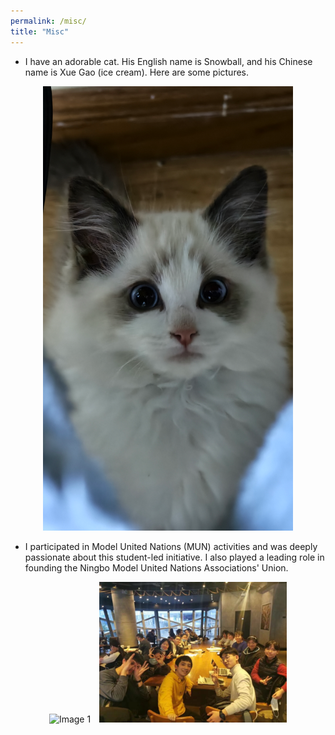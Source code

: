 ```yaml
---
permalink: /misc/
title: "Misc"
---
```



- I have an adorable cat. His English name is Snowball, and his Chinese name is Xue Gao (ice cream). Here are some pictures.  
<p align="center">
  <img src="/images/cat(1).png" alt="Description" width="400">
</p>


- I participated in Model United Nations (MUN) activities and was deeply passionate about this student-led initiative. I also played a leading role in founding the Ningbo Model United Nations Associations' Union.
 
 <p align="center">
  <img src="/images/mun1.jpg" alt="Image 1" width="300" style="margin-right: 10px;">
  <img src="/images/mun2.jpg" alt="Image 2" width="300">
</p>


